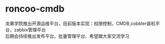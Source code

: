 # roncoo-cmdb
龙果学院推出开源运维平台，目前版本实现：权限控制，CMDB,cobbler装机平台，zabbix管理平台<br />
后期会持续推出发布平台，批量管理平台、希望跟大家交流学习
